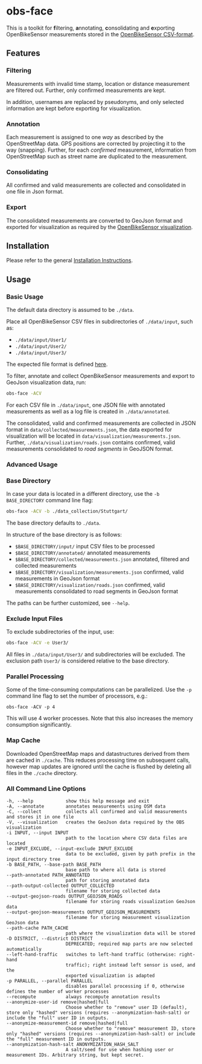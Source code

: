 # obs-face

This is a toolkit for **f**iltering, **a**nnotating, **c**onsolidating and **e**xporting OpenBikeSensor measurements stored in the
[OpenBikeSensor CSV-format](https://github.com/openbikesensor/OpenBikeSensorFirmware/blob/master/docs/software/firmware/csv_format.md).


## Features

### Filtering

Measurements with invalid time stamp, location or distance measurement are filtered out. Further, only confirmed measurements are kept.

In addition, usernames are replaced by pseudonyms, and only selected information are kept before exporting for visualization.

### Annotation

Each measurement is assigned to one _way_ as described by the OpenStreetMap data. GPS positions are corrected by
projecting it to the way (snapping). Further, for each *confirmed* measurement, information from OpenStreetMap such as street name are duplicated to the measurement.

### Consolidating

All confirmed and valid measurements are collected and consolidated in one file in Json format.

### Export

The consolidated measurements are converted to GeoJson format and exported for visualization as required by the [OpenBikeSensor visualization](https://github.com/openbikesensor/OpenBikeSensor-Scripts/blob/main/visualization/README.md).

## Installation

Please refer to the general [Installation Instructions](../README.md).

## Usage

### Basic Usage

The default data directory is assumed to be `./data`.

Place all OpenBikeSensor CSV files in subdirectories of `./data/input`, such as:

* `./data/input/User1/`
* `./data/input/User2/`
* `./data/input/User3/`

The expected file format is defined [here](https://github.com/openbikesensor/OpenBikeSensorFirmware/blob/master/docs/software/firmware/csv_format.md).

To filter, annotate and collect OpenBikeSensor measurements and export to GeoJson visualization data, run:

```bash
obs-face -ACV
```

For each CSV file in `./data/input`, one JSON file with annotated measurements as well as a log file is created in `./data/annotated`.

The consolidated, valid and confirmed measurements are collected in JSON format
in `data/collected/measurements.json`, the data exported for visualization will
be located in `data/visualization/measurements.json`. Further,
`./data/visualization/roads.json` contains confirmed, valid measurements
consolidated to *road segments* in GeoJSON format.

### Advanced Usage

### Base Directory

In case your data is located in a different directory, use the `-b
BASE_DIRECTORY` command line flag:

```bash
obs-face -ACV -b ./data_collection/Stuttgart/
```

The base directory defaults to `./data`.

In structure of the base directory is as follows:

* `$BASE_DIRECTORY/input/` input CSV files to be processed
* `$BASE_DIRECTORY/annotated/` annotated measurements
* `$BASE_DIRECTORY/collected/measurements.json` annotated, filtered and collected measurements
* `$BASE_DIRECTORY/visualization/measurements.json` confirmed, valid measurements in GeoJson format
* `$BASE_DIRECTORY/visualization/roads.json` confirmed, valid measurements consolidated to road segments in GeoJson format

The paths can be further customized, see `--help`.

### Exclude Input Files

To exclude subdirectories of the input, use:

```bash
obs-face -ACV -e User3/
```

All files in `./data/input/User3/` and subdirectories will be excluded. The
exclusion path `User3/` is considered relative to the base directory.

### Parallel Processing

Some of the time-consuming computations can be parallelized. Use the `-p`
command line flag to set the number of processors, e.g.:

```
obs-face -ACV -p 4
```

This will use 4 worker processes. Note that this also increases the memory
consumption significantly.

### Map Cache

Downloaded OpenStreetMap maps and datastructures derived from them are cached
in `./cache`.  This reduces processing time on subsequent calls, however map
updates are ignored until the cache is flushed by deleting all files in the
`./cache` directory.

### All Command Line Options

```
-h, --help            show this help message and exit
-A, --annotate        annotates measurements using OSM data
-C, --collect         collects all confirmed and valid measurements and stores it in one file
-V, --visualization   creates the GeoJson data required by the OBS visualization
-i INPUT, --input INPUT
                      path to the location where CSV data files are located
-e INPUT_EXCLUDE, --input-exclude INPUT_EXCLUDE
                      data to be excluded, given by path prefix in the input directory tree
-b BASE_PATH, --base-path BASE_PATH
                      base path to where all data is stored
--path-annotated PATH_ANNOTATED
                      path for storing annotated data
--path-output-collected OUTPUT_COLLECTED
                      filename for storing collected data
--output-geojson-roads OUTPUT_GEOJSON_ROADS
                      filename for storing roads visualization GeoJson data
--output-geojson-measurements OUTPUT_GEOJSON_MEASUREMENTS
                      filename for storing measurement visualization GeoJson data
--path-cache PATH_CACHE
                      path where the visualization data will be stored
-D DISTRICT, --district DISTRICT
                      DEPRECATED; required map parts are now selected automatically
--left-hand-traffic   switches to left-hand traffic (otherwise: right-hand
                      traffic); right instead left sensor is used, and the
                      exported visualization is adapted
-p PARALLEL, --parallel PARALLEL
                      disables parallel processing if 0, otherwise defines the number of worker processes
--recompute           always recompute annotation results
--anonymize-user-id remove|hashed|full
                      Choose whether to "remove" user ID (default), store only "hashed" versions (requires --anonymization-hash-salt) or include the "full" user ID in outputs.
--anonymize-measurement-id remove|hashed|full
                      Choose whether to "remove" measurement ID, store only "hashed" versions (requires --anonymization-hash-salt) or include the "full" measurement ID in outputs.
--anonymization-hash-salt ANONYMIZATION_HASH_SALT
                      A salt/seed for use when hashing user or measurement IDs. Arbitrary string, but kept secret.

```
